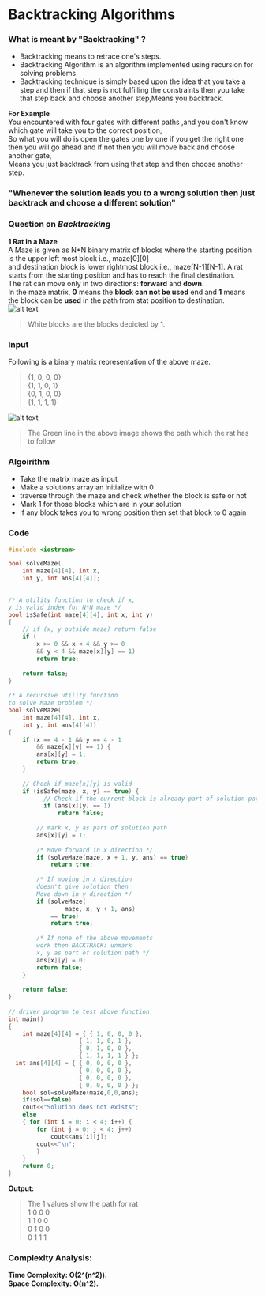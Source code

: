 # Backtracking Algorithms

### What is meant by "Backtracking" ?
- Backtracking means to retrace one's steps.
- Backtracking Algorithm is an algorithm implemented using recursion for solving problems.
- Backtracking technique is simply based upon the idea that you take a step and then if that step is not fulfilling the constraints 
  then you take that step back and choose another step,Means you backtrack.  
  
**For Example**  
You encountered with four gates with different paths ,and you don't know which gate will take you to the correct position,  
So what you will do is open the gates one by one if you get the right one then you will go ahead and if not then you will move back and choose another gate,   
Means you just backtrack from using that step and then choose another step.  
 
### "Whenever the solution leads you to a wrong solution then just backtrack and choose a different solution"  
 
### Question on ***Backtracking***  
 
 **1 Rat in a Maze**   
 A Maze is given as N*N binary matrix of blocks where the starting position is the upper left most block i.e., maze[0][0]  
  and destination block is lower rightmost block i.e., maze[N-1][N-1]. A rat starts from the starting position and has to reach the final destination.  
 The rat can move only in two directions: **forward** and **down.**  
 In the maze matrix, **0** means the **block can not be used** end and **1** means the block can be **used** in the path from stat position to destination.  
 ![alt text](https://www.geeksforgeeks.org/wp-content/uploads/ratinmaze_filled11.png)
  
  > White blocks are the blocks depicted by 1.       
### Input
 Following is a binary matrix representation of the above maze. 

> {1, 0, 0, 0}  
> {1, 1, 0, 1}  
> {0, 1, 0, 0}  
> {1, 1, 1, 1}    

  ![alt text](https://www.geeksforgeeks.org/wp-content/uploads/ratinmaze_filled_path1.png)
  > The Green line in the above image shows the path which the rat has to follow  
  
### Algoirithm  
  - Take the matrix maze as input
  - Make a solutions array an initialize with 0 
  - traverse through the maze and check whether the block is safe or not
  - Mark 1 for those blocks which are in your solution
  - If any block takes you to wrong position then set that block to 0 again 
  
### Code
```c++
#include <iostream>

bool solveMaze(
    int maze[4][4], int x,
    int y, int ans[4][4]);

 
/* A utility function to check if x,
y is valid index for N*N maze */
bool isSafe(int maze[4][4], int x, int y)
{
    // if (x, y outside maze) return false
    if (
        x >= 0 && x < 4 && y >= 0
        && y < 4 && maze[x][y] == 1)
        return true;
 
    return false;
}
 
/* A recursive utility function
to solve Maze problem */
bool solveMaze(
    int maze[4][4], int x,
    int y, int ans[4][4])
{
    if (x == 4 - 1 && y == 4 - 1
        && maze[x][y] == 1) {
        ans[x][y] = 1;
        return true;
    }
 
    // Check if maze[x][y] is valid
    if (isSafe(maze, x, y) == true) {
          // Check if the current block is already part of solution path.   
          if (ans[x][y] == 1)
              return false;
       
        // mark x, y as part of solution path
        ans[x][y] = 1;
 
        /* Move forward in x direction */
        if (solveMaze(maze, x + 1, y, ans) == true)
            return true;
 
        /* If moving in x direction
        doesn't give solution then
        Move down in y direction */
        if (solveMaze(
                maze, x, y + 1, ans)
            == true)
            return true;
       
        /* If none of the above movements
        work then BACKTRACK: unmark
        x, y as part of solution path */
        ans[x][y] = 0;
        return false;
    }
 
    return false;
}
 
// driver program to test above function
int main()
{
    int maze[4][4] = { { 1, 0, 0, 0 },
                    { 1, 1, 0, 1 },
                    { 0, 1, 0, 0 },
                    { 1, 1, 1, 1 } };
  int ans[4][4] = { { 0, 0, 0, 0 },
                    { 0, 0, 0, 0 },
                    { 0, 0, 0, 0 },
                    { 0, 0, 0, 0 } };
    bool sol=solveMaze(maze,0,0,ans);
    if(sol==false)
    cout<<"Solution does not exists";
    else
    { for (int i = 0; i < 4; i++) {
        for (int j = 0; j < 4; j++)
            cout<<ans[i][j];
        cout<<"\n";
        }
    }
    return 0;
}
```
**Output:** 
>The 1 values show the path for rat   
> 1  0  0  0  
>1  1  0  0  
> 0  1  0  0   
>0  1  1  1    

### Complexity Analysis: 

**Time Complexity: O(2^(n^2)).**   
**Space Complexity: O(n^2).**
